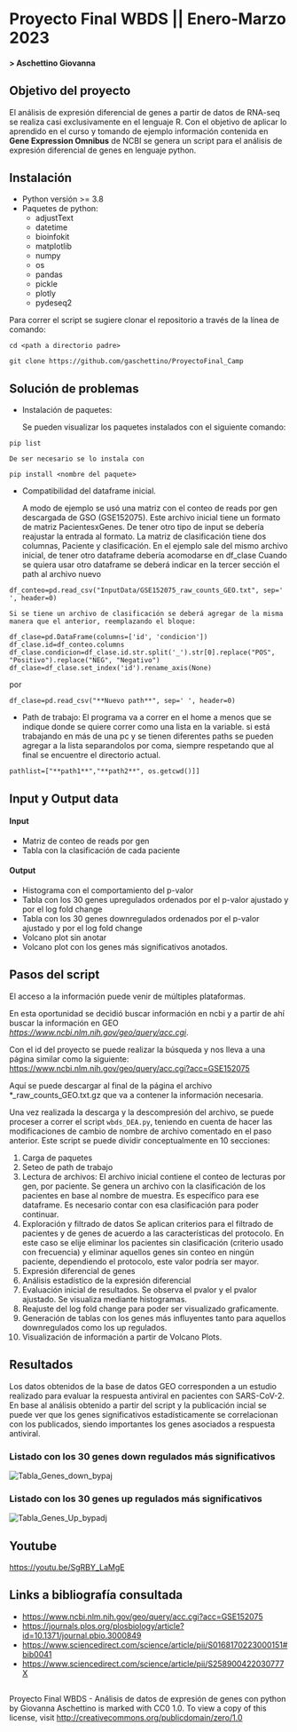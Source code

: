 # **Proyecto Final WBDS** || Enero-Marzo 2023
#### > Aschettino Giovanna

## Objetivo del proyecto
El análisis de expresión diferencial de genes a partir de datos de RNA-seq se realiza casi exclusivamente en el lenguaje R. Con el objetivo de aplicar lo aprendido en el curso y tomando de ejemplo información contenida en **Gene Expression Omnibus** de NCBI se genera un script para el análisis de expresión diferencial de genes en lenguaje python. 

## Instalación
* Python versión >= 3.8
* Paquetes de python:
  * adjustText
  * datetime
  * bioinfokit
  * matplotlib
  * numpy
  * os
  * pandas
  * pickle
  * plotly
  * pydeseq2

Para correr el script se sugiere clonar el repositorio a través de la línea de comando:

```
cd <path a directorio padre>
```
```
git clone https://github.com/gaschettino/ProyectoFinal_Camp
```

## Solución de problemas

- Instalación de paquetes:

    Se pueden visualizar los paquetes instalados con el siguiente comando:

```pip list```

    De ser necesario se lo instala con 

```pip install <nombre del paquete>```

- Compatibilidad del dataframe inicial.

    A modo de ejemplo se usó una matriz con el conteo de reads por gen descargada de GSO (GSE152075). Este archivo inicial tiene un formato de matriz PacientesxGenes. De tener otro tipo de input se debería reajustar la entrada al formato.
    La matriz de clasificación tiene dos columnas, Paciente y clasificación. En el ejemplo sale del mismo archivo inicial, de tener otro dataframe debería acomodarse en df_clase
    Cuando se quiera usar otro dataframe se deberá indicar en la tercer sección el path al archivo nuevo
    
```
df_conteo=pd.read_csv("InputData/GSE152075_raw_counts_GEO.txt", sep=' ', header=0)
```
    Si se tiene un archivo de clasificación se deberá agregar de la misma manera que el anterior, reemplazando el bloque:
```
df_clase=pd.DataFrame(columns=['id', 'condicion'])
df_clase.id=df_conteo.columns
df_clase.condicion=df_clase.id.str.split('_').str[0].replace("POS", "Positivo").replace("NEG", "Negativo")
df_clase=df_clase.set_index('id').rename_axis(None)
```
por
```
df_clase=pd.read_csv("**Nuevo path**", sep=' ', header=0)
```

- Path de trabajo:
El programa va a correr en el home a menos que se indique donde se quiere correr como una lista en la variable. si está trabajando en más de una pc y se tienen diferentes paths se pueden agregar a la lista separandolos por coma, siempre respetando que al final se encuentre el directorio actual. 

```pathlist=["**path1**","**path2**", os.getcwd()]]```


## Input y Output data

#### Input
- Matriz de conteo de reads por gen
- Tabla con la clasificación de cada paciente

#### Output
- Histograma con el comportamiento del p-valor
- Tabla con los 30 genes upregulados ordenados por el p-valor ajustado y por el log fold change
- Tabla con los 30 genes downregulados ordenados por el p-valor ajustado y por el log fold change
- Volcano plot sin anotar
- Volcano plot con los genes más significativos anotados.

## Pasos del script

El acceso a la información puede venir de múltiples plataformas. 

En esta oportunidad se decidió buscar información en ncbi y a partir de ahí buscar la información en GEO _https://www.ncbi.nlm.nih.gov/geo/query/acc.cgi_. 

Con el id del proyecto se puede realizar la búsqueda y nos lleva a una página similar como la siguiente: 
https://www.ncbi.nlm.nih.gov/geo/query/acc.cgi?acc=GSE152075

Aquí se puede descargar al final de la página el archivo *_raw_counts_GEO.txt.gz que va a contener la información necesaria.

Una vez realizada la descarga y la descompresión del archivo, se puede proceser a correr el script ```wbds_DEA.py```, teniendo en cuenta de hacer las modificaciones de cambio de nombre de archivo comentado en el paso anterior. Este script se puede dividir conceptualmente en 10 secciones:
1. Carga de paquetes
2. Seteo de path de trabajo
3. Lectura de archivos:
  El archivo inicial contiene el conteo de lecturas por gen, por paciente.
  Se genera un archivo con la clasificación de los pacientes en base al nombre de muestra. Es específico para ese dataframe. Es necesario contar con esa clasificación para poder continuar.
4. Exploración y filtrado de datos
  Se aplican criterios para el filtrado de pacientes y de genes de acuerdo a las características del protocolo. 
  En este caso se elije eliminar los pacientes sin clasificación (criterio usado con frecuencia) y eliminar aquellos genes sin conteo en ningún paciente, dependiendo el protocolo, este valor podría ser mayor.
5. Expresión diferencial de genes
6. Análisis estadístico de la expresión diferencial
7. Evaluación inicial de resultados.
  Se observa el pvalor y el pvalor ajustado. Se visualiza mediante histogramas.
8. Reajuste del log fold change para poder ser visualizado graficamente.
9. Generación de tablas con los genes más influyentes tanto para aquellos downregulados como los up regulados.
10. Visualización de información a partir de Volcano Plots. 

## Resultados

Los datos obtenidos de la base de datos GEO corresponden a un estudio realizado para evaluar la respuesta antiviral en pacientes con SARS-CoV-2.
En base al análisis obtenido a partir del script y la publicación incial se puede ver que los genes significativos estadísticamente se correlacionan con los publicados, siendo importantes los genes asociados a respuesta antiviral.

### Listado con los 30 genes down regulados más significativos

![Tabla_Genes_down_bypaj](https://user-images.githubusercontent.com/54379644/224775418-af4eb28a-9531-47db-8fc0-3094b5623c59.png)

### Listado con los 30 genes up regulados más significativos

![Tabla_Genes_Up_bypadj](https://user-images.githubusercontent.com/54379644/224775442-bad27b0c-7a8f-4221-a2b7-4a03fb39f884.png)

## Youtube

https://youtu.be/SgRBY_LaMgE


## Links a bibliografía consultada

- https://www.ncbi.nlm.nih.gov/geo/query/acc.cgi?acc=GSE152075
- https://journals.plos.org/plosbiology/article?id=10.1371/journal.pbio.3000849
- https://www.sciencedirect.com/science/article/pii/S0168170223000151#bib0041
- https://www.sciencedirect.com/science/article/pii/S258900422030777X

##
Proyecto Final WBDS - Análisis de datos de expresión de genes con python by Giovanna Aschettino is marked with CC0 1.0. To view a copy of this license, visit http://creativecommons.org/publicdomain/zero/1.0

